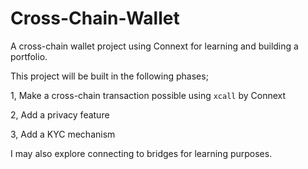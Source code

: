 # Cross-Chain-Wallet
A cross-chain wallet project using Connext for learning and building a portfolio.

This project will be built in the following phases;

1, Make a cross-chain transaction possible using `xcall` by Connext

2, Add a privacy feature

3, Add a KYC mechanism

I may also explore connecting to bridges for learning purposes.
